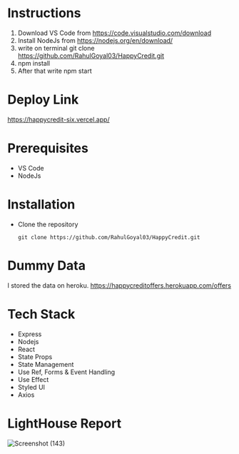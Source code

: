 # Instructions

1. Download VS Code from https://code.visualstudio.com/download
2. Install NodeJs from https://nodejs.org/en/download/
3. write on terminal  git clone https://github.com/RahulGoyal03/HappyCredit.git
4. npm install
5. After that write npm start 



# Deploy Link
https://happycredit-six.vercel.app/

# Prerequisites 
* VS Code
* NodeJs


# Installation 
* Clone the repository
    ``` 
    git clone https://github.com/RahulGoyal03/HappyCredit.git
    ```


# Dummy Data
I stored the data on heroku.
https://happycreditoffers.herokuapp.com/offers

# Tech Stack
* Express 
* Nodejs
* React 
* State Props
* State Management
* Use Ref, Forms & Event Handling
* Use Effect
* Styled UI
* Axios




# LightHouse Report


![Screenshot (143)](https://user-images.githubusercontent.com/91531231/158885931-ebcf04e3-e8f9-44bd-860c-9db7a8c9ea7f.png)




